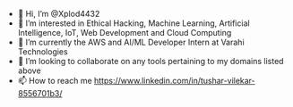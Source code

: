 - 👋 Hi, I’m @Xplod4432
- 👀 I’m interested in Ethical Hacking, Machine Learning, Artificial Intelligence, IoT, Web Development and Cloud Computing
- 🌱 I’m currently the AWS and AI/ML Developer Intern at Varahi Technologies
- 💞️ I’m looking to collaborate on any tools pertaining to my domains listed above
- 📫 How to reach me https://www.linkedin.com/in/tushar-vilekar-8556701b3/

<!---
Xplod4432/Xplod4432 is a ✨ special ✨ repository because its `README.md` (this file) appears on your GitHub profile.
You can click the Preview link to take a look at your changes.
--->
